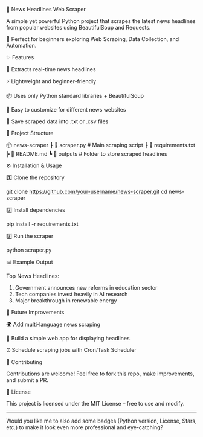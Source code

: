 
📰 News Headlines Web Scraper

A simple yet powerful Python project that scrapes the latest news headlines from popular websites using BeautifulSoup and Requests.

🚀 Perfect for beginners exploring Web Scraping, Data Collection, and Automation.

✨ Features

🔎 Extracts real-time news headlines

⚡ Lightweight and beginner-friendly

📦 Uses only Python standard libraries + BeautifulSoup

📝 Easy to customize for different news websites

💾 Save scraped data into .txt or .csv files

📂 Project Structure

📦 news-scraper
 ┣ 📜 scraper.py     # Main scraping script
 ┣ 📜 requirements.txt
 ┣ 📜 README.md
 ┗ 📂 outputs        # Folder to store scraped headlines


⚙️ Installation & Usage

1️⃣ Clone the repository

git clone https://github.com/your-username/news-scraper.git
cd news-scraper

2️⃣ Install dependencies

pip install -r requirements.txt

3️⃣ Run the scraper

python scraper.py

📊 Example Output

Top News Headlines:
1. Government announces new reforms in education sector
2. Tech companies invest heavily in AI research
3. Major breakthrough in renewable energy


🔮 Future Improvements

🌍 Add multi-language news scraping

📱 Build a simple web app for displaying headlines

⏰ Schedule scraping jobs with Cron/Task Scheduler

🤝 Contributing

Contributions are welcome! Feel free to fork this repo, make improvements, and submit a PR.

📜 License

This project is licensed under the MIT License – free to use and modify.


---

Would you like me to also add some badges (Python version, License, Stars, etc.) to make it look even more professional and eye-catching?
